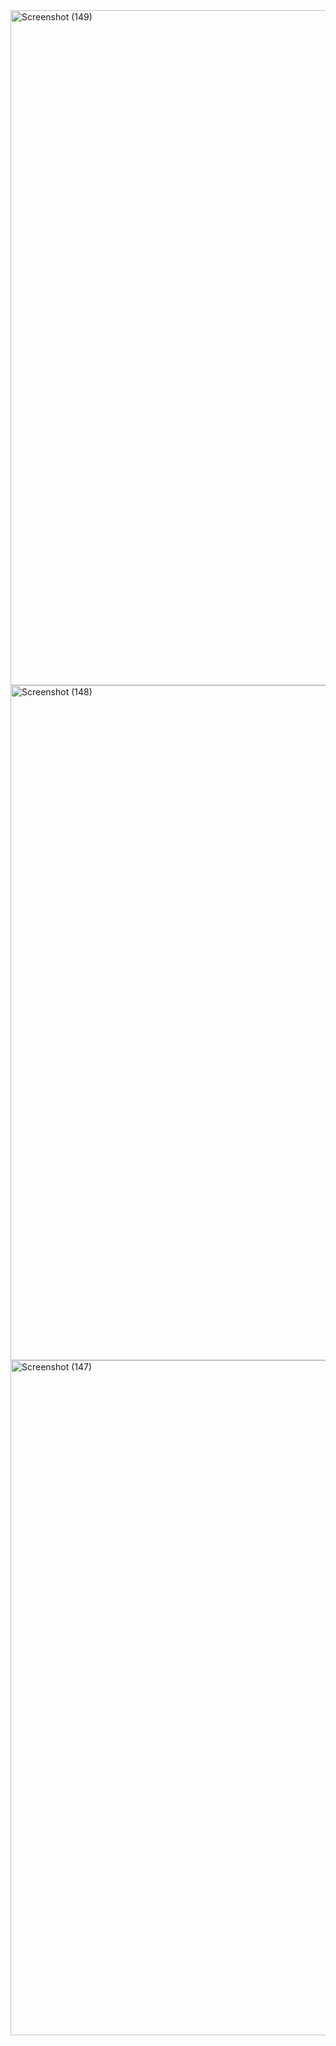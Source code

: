 <img width="1920" height="1080" alt="Screenshot (149)" src="https://github.com/user-attachments/assets/095c4505-f6ad-43e7-8e96-b0da60214cdb" />
<img width="1920" height="1080" alt="Screenshot (148)" src="https://github.com/user-attachments/assets/e5cf7f94-efd9-4c2d-9bd1-6f17235ea6fc" />
<img width="1920" height="1080" alt="Screenshot (147)" src="https://github.com/user-attachments/assets/a5649d92-c7f8-45d0-a8eb-1f101c574b70" />
